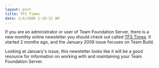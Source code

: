 ```yaml
---
layout: post
title: TFS Times
date: 1/4/2008 1:16:22 AM
---
```


If you are an administrator or user of Team Foundation Server, there is a new monthly online newsletter you should check out called [TFS Times](http://www.tfstimes.com/news/). It started 2 months ago, and the January 2008 issue focuses on Team Build.

Looking at January's issue, this newsletter looks like it will be a good resource for information on working with and maintaining your Team Foundation Server.
